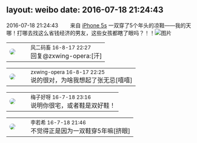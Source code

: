 layout: weibo
date: 2016-07-18 21:24:43
---
<meta name="referrer" content="no-referrer" />

2016-07-18 21:24:43  &nbsp;&nbsp;&nbsp;&nbsp;&nbsp;&nbsp; 来自 <a href="sinaweibo://customweibosource" rel="nofollow">iPhone 5s</a>
一双穿了5个年头的凉鞋——我的天哪！打哪去找这么省钱经济的男友，这些女孩都瞎了眼吗？！！ ​​​
![图片](https://ww3.sinaimg.cn/large/6d2a6003jw1f5ydndyug4j20qo0zkjz1.jpg)

<table style="width: 100%;">
  <tr>
    <td style="width: 40px;"><img style="border-radius:50%" src="https://tva3.sinaimg.cn/crop.0.0.639.639.50/6d2a6003jw8f3idy69w2gj20hs0hrt9g.jpg?KID=imgbed,tva&Expires=1624464470&ssig=3KXXKN1HCu"></td>
    <td colspan="2"><small>风二码畜 16-8-17 22:27</small><br/>回复@zxwing-opera:[汗]</td>
  </tr>
</table>

<table style="width: 100%;">
  <tr>
    <td style="width: 40px;"><img style="border-radius:50%" src="https://tva4.sinaimg.cn/crop.0.0.180.180.50/735b8c72jw1e8qgp5bmzyj2050050aa8.jpg?KID=imgbed,tva&Expires=1624464470&ssig=GA3NcQEkBL"></td>
    <td colspan="2"><small>zxwing-opera 16-8-17 22:25</small><br/>说的很对，为啥我想起了张无忌[嘻嘻]</td>
  </tr>
</table>

<table style="width: 100%;">
  <tr>
    <td style="width: 40px;"><img style="border-radius:50%" src="https://tva3.sinaimg.cn/crop.0.0.180.180.50/abefb5b0jw1e8qgp5bmzyj2050050aa8.jpg?KID=imgbed,tva&Expires=1624464470&ssig=RtFytmNGp0"></td>
    <td colspan="2"><small>梅子好呀 16-7-18 23:16</small><br/>说明你很宅，或者鞋是双好鞋！</td>
  </tr>
</table>

<table style="width: 100%;">
  <tr>
    <td style="width: 40px;"><img style="border-radius:50%" src="https://tvax2.sinaimg.cn/crop.0.0.512.512.50/6421e548ly8g08ij342i6j20e80e8q34.jpg?KID=imgbed,tva&Expires=1624464470&ssig=f%2FHyg2oiXz"></td>
    <td colspan="2"><small>李若希 16-7-18 21:46</small><br/>不觉得正是因为一双鞋穿5年嘛[挤眼]</td>
  </tr>
</table>
